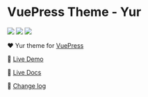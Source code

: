 # VuePress Theme - Yur

![](https://img.shields.io/npm/dt/vuepress-theme-yur.svg)
![](https://img.shields.io/static/v1.svg?label=VuePress&message=1.2.0&color=informational)
![](https://img.shields.io/static/v1.svg?label=License&message=MIT&color=critical)

:heart: Yur theme for [VuePress](https://vuepress.vuejs.org)

:revolving_hearts: [Live Demo](https://gleehub.com)

:book: [Live Docs](https://gleehub.com/other/vuepress-theme-yur-shi-yong-jiao-cheng.html)

:construction: [Change log](https://gleehub.com/other/yur-zhu-ti-geng-xin-ri-zhi.html)
